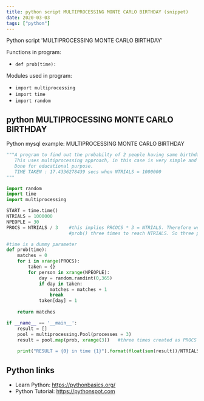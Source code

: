 ```yaml
---
title: python script MULTIPROCESSING MONTE CARLO BIRTHDAY (snippet)
date: 2020-03-03
tags: ["python"]
---
```

Python script 'MULTIPROCESSING MONTE CARLO BIRTHDAY'

Functions in program: 
* `def prob(time):`

Modules used in program: 
* `import multiprocessing`
* `import time`
* `import random`

## python MULTIPROCESSING MONTE CARLO BIRTHDAY

Python mysql example: MULTIPROCESSING MONTE CARLO BIRTHDAY

```python
"""A program to find out the probabilty of 2 people having same birthday.
   This uses multiprocessing approach, in this case is very simple and naive.
   Done for educational purpose.
   TIME TAKEN : 17.4336278439 secs when NTRIALS = 1000000
"""

import random
import time
import multiprocessing

START = time.time()
NTRIALS = 1000000
NPEOPLE = 30
PROCS = NTRIALS / 3    #this implies PRCOCS * 3 = NTRIALS. Therefore we have to perform
                       #prob() three times to reach NTRIALS. So three processes are created.

#time is a dummy parameter
def prob(time):
    matches = 0
    for i in xrange(PROCS):
        taken = {}
        for person in xrange(NPEOPLE):
            day = random.randint(0,365)
            if day in taken:
                matches = matches + 1
                break
            taken[day] = 1
    
    return matches

if __name__ == '__main__':
    result = []
    pool = multiprocessing.Pool(processes = 3)
    result = pool.map(prob, xrange(3))   #three times created as PROCS = NTRIALS / 3
    
    print("RESULT = {0} in time {1}").format(float(sum(result))/NTRIALS, time.time() - START)

```

## Python links

- Learn Python: https://pythonbasics.org/
- Python Tutorial: https://pythonspot.com
